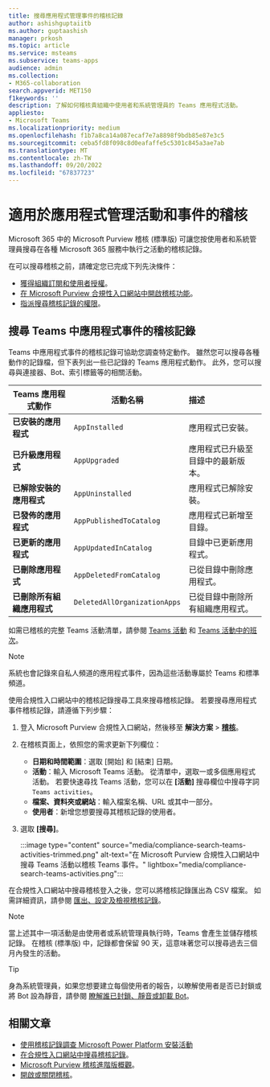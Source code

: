 ```yaml
---
title: 搜尋應用程式管理事件的稽核記錄
author: ashishguptaiitb
ms.author: guptaashish
manager: prkosh
ms.topic: article
ms.service: msteams
ms.subservice: teams-apps
audience: admin
ms.collection:
- M365-collaboration
search.appverid: MET150
f1keywords: ''
description: 了解如何稽核貴組織中使用者和系統管理員的 Teams 應用程式活動。
appliesto:
- Microsoft Teams
ms.localizationpriority: medium
ms.openlocfilehash: f1b7a8ca14a087ecaf7e7a8898f9bdb85e87e3c5
ms.sourcegitcommit: ceba5fd8f098c8d0eafaffe5c5301c845a3ae7ab
ms.translationtype: MT
ms.contentlocale: zh-TW
ms.lasthandoff: 09/20/2022
ms.locfileid: "67837723"
---
```

# <a name="audit-for-app-management-activities-and-events"></a>適用於應用程式管理活動和事件的稽核

Microsoft 365 中的 Microsoft Purview 稽核 (標準版) 可讓您按使用者和系統管理員搜尋在各種 Microsoft 365 服務中執行之活動的稽核記錄。

在可以搜尋稽核之前，請確定您已完成下列先決條件：

* [獲得組織訂閱和使用者授權](/microsoft-365/compliance/set-up-basic-audit)。
* [在 Microsoft Purview 合規性入口網站中開啟稽核功能](/microsoft-365/compliance/turn-audit-log-search-on-or-off)。
* [指派搜尋稽核記錄的權限](/microsoft-365/compliance/set-up-basic-audit)。

## <a name="search-the-audit-logs-for-app-events-in-teams"></a>搜尋 Teams 中應用程式事件的稽核記錄

Teams 中應用程式事件的稽核記錄可協助您調查特定動作。 雖然您可以搜尋各種動作的記錄檔，但下表列出一些已記錄的 Teams 應用程式動作。 此外，您可以搜尋與連接器、Bot、索引標籤等的相關活動。

| Teams 應用程式動作                  | 活動名稱                | 描述                                              |
|-----------------------------------|------------------------------|:---------------------------------------------------------|
| **已安裝的應用程式**                 | `AppInstalled`               | 應用程式已安裝。                                     |
| **已升級應用程式**                  | `AppUpgraded`                | 應用程式已升級至目錄中的最新版本。 |
| **已解除安裝的應用程式**               | `AppUninstalled`             | 應用程式已解除安裝。                                   |
| **已發佈的應用程式**                 | `AppPublishedToCatalog`      | 應用程式已新增至目錄。                          |
| **已更新的應用程式**                   | `AppUpdatedInCatalog`        | 目錄中已更新應用程式。                        |
| **已刪除應用程式**                   | `AppDeletedFromCatalog`      | 已從目錄中刪除應用程式。                      |
| **已刪除所有組織應用程式** | `DeletedAllOrganizationApps` | 已從目錄中刪除所有組織應用程式。          |

如需已稽核的完整 Teams 活動清單，請參閱 [Teams 活動](audit-log-events.md#teams-activities) 和 [Teams 活動中的班次](audit-log-events.md#shifts-in-teams-activities)。

> [!NOTE]
> 系統也會記錄來自私人頻道的應用程式事件，因為這些活動專屬於 Teams 和標準頻道。

使用合規性入口網站中的稽核記錄搜尋工具來搜尋稽核記錄。 若要搜尋應用程式事件稽核記錄，請遵循下列步驟：

1. 登入 Microsoft Purview 合規性入口網站，然後移至 **解決方案** > **[稽核](https://compliance.microsoft.com/auditlogsearch)**。
1. 在稽核頁面上，依照您的需求更新下列欄位：

   * **日期和時間範圍**：選取 [開始] 和 [結束] 日期。
   * **活動**：輸入 Microsoft Teams 活動。 從清單中，選取一或多個應用程式活動。 若要快速尋找 Teams 活動，您可以在 **[活動]** 搜尋欄位中搜尋字詞 `Teams activities`。
   * **檔案、資料夾或網站**：輸入檔案名稱、URL 或其中一部分。
   * **使用者**：新增您想要搜尋其稽核記錄的使用者。

1. 選取 **[搜尋]**。

   :::image type="content" source="media/compliance-search-teams-activities-trimmed.png" alt-text="在 Microsoft Purview 合規性入口網站中搜尋 Teams 活動以稽核 Teams 事件。" lightbox="media/compliance-search-teams-activities.png":::

在合規性入口網站中搜尋稽核登入之後，您可以將稽核記錄匯出為 CSV 檔案。 如需詳細資訊，請參閱 [匯出、設定及檢視稽核記錄](/microsoft-365/compliance/export-view-audit-log-records)。

> [!NOTE]
> 當上述其中一項活動是由使用者或系統管理員執行時，Teams 會產生並儲存稽核記錄。 在稽核 (標準版) 中，記錄都會保留 90 天，這意味著您可以搜尋過去三個月內發生的活動。

> [!TIP]
> 身為系統管理員，如果您想要建立每個使用者的報告，以瞭解使用者是否已封鎖或將 Bot 設為靜音，請參閱 [瞭解誰已封鎖、靜音或卸載 Bot](/microsoftteams/platform/bots/how-to/conversations/send-proactive-messages?#understand-who-blocked-muted-or-uninstalled-a-bot)。

## <a name="related-articles"></a>相關文章

* [使用稽核記錄調查 Microsoft Power Platform 安裝活動](manage-power-platform-apps.md#use-audit-logs-to-investigate-microsoft-power-platform-installation-activity)
* [在合規性入口網站中搜尋稽核記錄](/microsoft-365/compliance/search-the-audit-log-in-security-and-compliance)。
* [Microsoft Purview 稽核進階版概觀](/microsoft-365/compliance/advanced-audit)。
* [開啟或關閉稽核](/microsoft-365/compliance/turn-audit-log-search-on-or-off)。
